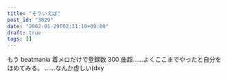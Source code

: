 ```yaml
---
title: "そういえば"
post_id: "3029"
date: "2002-01-29T02:31:10+09:00"
draft: true
tags: []
---
```



もう beatmania 着メロだけで登録数 300 曲超……よくここまでやったと自分をほめてみる。 ……なんか虚しい(dxy
